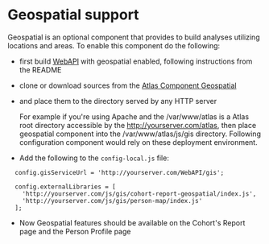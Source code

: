# Geospatial support

Geospatial is an optional component that provides to build analyses utilizing locations and areas.
To enable this component do the following:
* first build [WebAPI](https://github.com/OHDSI/WebAPI) with geospatial enabled, following instructions 
from the README
* clone or download sources from the [Atlas Component Geospatial](https://github.com/OHDSI/atlas-component-geospatial)
* and place them to the directory served by any HTTP server

  For example if you're using Apache and the /var/www/atlas is a Atlas root directory
accessible by the http://yourserver.com/atlas, 
then place geospatial component into the /var/www/atlas/js/gis directory.
Following configuration component would rely on these deployment environment.
 
* Add the following to the `config-local.js` file:
```
  config.gisServiceUrl = 'http://yourserver.com/WebAPI/gis';

  config.externalLibraries = [
    'http://yourserver.com/js/gis/cohort-report-geospatial/index.js',
    'http://yourserver.com/js/gis/person-map/index.js'
  ];

```
* Now Geospatial features should be available on the Cohort's Report page and the Person Profile page
